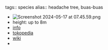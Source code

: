 tags:: species
alias:: headache tree, buas-buas

- ![Screenshot 2024-05-17 at 07.45.59.png](https://peach-geographical-bat-397.mypinata.cloud/ipfs/QmZ5dkucuGC1DMj6qoiCY4sC3ZS5UGnGfU46GNp9xxnAZd)
- height: up to 8m
- [info](http://www.plantsofasia.com/index/premna/0-396)
- [tokopedia](https://www.tokopedia.com/yudaskstoree/kedai-5-lembar-daun-segar-waung-premna-bebuas-beruas-buas-ambong-laut?extParam=ivf%3Dfalse%26src%3Dsearch&refined=true)
- [wiki](https://en.wikipedia.org/wiki/Premna)
-